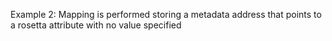 Example 2:
Mapping is performed storing a metadata address that points to a rosetta attribute with no value specified